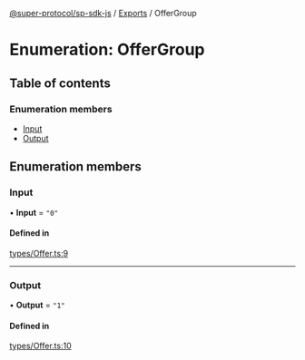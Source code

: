 [@super-protocol/sp-sdk-js](../README.md) / [Exports](../modules.md) / OfferGroup

# Enumeration: OfferGroup

## Table of contents

### Enumeration members

- [Input](OfferGroup.md#input)
- [Output](OfferGroup.md#output)

## Enumeration members

### Input

• **Input** = `"0"`

#### Defined in

[types/Offer.ts:9](https://github.com/Super-Protocol/sp-sdk-js/blob/5474680/src/types/Offer.ts#L9)

___

### Output

• **Output** = `"1"`

#### Defined in

[types/Offer.ts:10](https://github.com/Super-Protocol/sp-sdk-js/blob/5474680/src/types/Offer.ts#L10)

